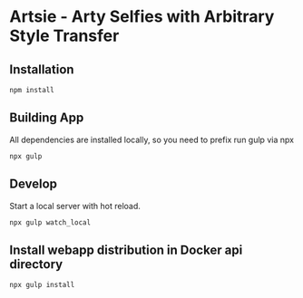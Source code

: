 # Artsie - Arty Selfies with Arbitrary Style Transfer


## Installation

	npm install

## Building App

All dependencies are installed locally, so you need to prefix run gulp via npx

	npx gulp
	
## Develop

Start a local server with hot reload.

	npx gulp watch_local


## Install webapp distribution in Docker api directory

	npx gulp install
 

